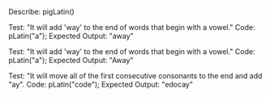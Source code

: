 Describe: pigLatin()

Test: "It will add 'way' to the end of words that begin with a vowel."
Code: pLatin("a");
Expected Output: "away"

Test: "It will add 'way' to the end of words that begin with a vowel."
Code: pLatin("a");
Expected Output: "Away"

Test: "It will move all of the first consecutive consonants to the end and add "ay".
Code: pLatin("code");
Expected Output: "edocay"

